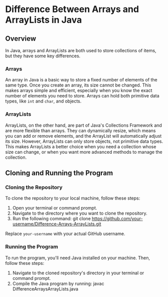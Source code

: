 # Difference Between Arrays and ArrayLists in Java

## Overview
In Java, arrays and ArrayLists are both used to store collections of items, but they have some key differences.

### Arrays
An array in Java is a basic way to store a fixed number of elements of the same type. Once you create an array, its size cannot be changed. This makes arrays simple and efficient, especially when you know the exact number of elements you need to store. Arrays can hold both primitive data types, like `int` and `char`, and objects.

### ArrayLists
ArrayLists, on the other hand, are part of Java's Collections Framework and are more flexible than arrays. They can dynamically resize, which means you can add or remove elements, and the ArrayList will automatically adjust its size. However, ArrayLists can only store objects, not primitive data types. This makes ArrayLists a better choice when you need a collection whose size can change, or when you want more advanced methods to manage the collection.

## Cloning and Running the Program

### Cloning the Repository
To clone the repository to your local machine, follow these steps:
1. Open your terminal or command prompt.
2. Navigate to the directory where you want to clone the repository.
3. Run the following command: git clone https://github.com/your-username/Difference-Arrays-ArrayLists.git

Replace `your-username` with your actual GitHub username.

### Running the Program
To run the program, you'll need Java installed on your machine. Then, follow these steps:
1. Navigate to the cloned repository's directory in your terminal or command prompt.
2. Compile the Java program by running: javac DifferenceArraysArrayLists.java
